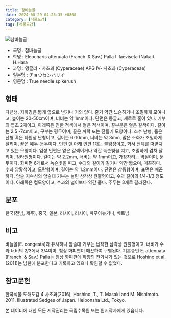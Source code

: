 ```yaml
---
title: 참바늘골
date: 2024-08-29 04:25:35 +0800
category: [식물도감]
tag: [식물도감]
---
```




![참바늘골](/fileUpload/plants/basic/illustration/34161_illustration_th2.jpg)
- 국명 : 참바늘골
- 학명 : Eleocharis attenuata (Franch. & Sav.) Palla f. laeviseta (Nakai) H.Hara
- 과명 : 앵글러 - 사초과 (Cyperaceae) APG Ⅳ- 사초과 (Cyperaceae)
- 일본명 : チョウセンハリイ
- 영문명 : True needle spikerush


## 형태
다년생. 지하경은 짧게 옆으로 벋거나 거의 없다. 줄기 약간 느슨하거나 조밀하게 모여나고, 높이는 20-50cm이며, 너비는 약 1mm이다. 단면은 둥글고, 세로로 홈이 있다. 기부의 엽초 2개이고, 아래쪽은 진한 적색에서 옅은 적색이며, 끝부분은 옅은 갈색이다. 길이는 2.5 -7cm이고, 구부는 평두이며, 끝은 까락 또는 잔돌기 모양이다. 소수 난형, 좁은 난형 혹은 타원상 난형이고, 길이는 6-10mm, 너비는 약 3mm, 많은 소화가 조밀하게 달리며, 끝은 예두-둔두이다. 인편 맨 아래 인편 1개는 불임성이고, 화서 전체를 떠받치고 있는 모양이다. 임성 인편은 옅은 갈색이거나 약간 녹슨빛을 띠고, 조밀하게 겹쳐 달리며, 장타원형이다. 길이는 약 2.2mm, 너비는 약 1mm이고, 가장자리는 막질이며, 둔두이다. 화피편 6개로서 녹슨빛을 띠고, 수과와 길이가 같거나 약간 짧으며, 매끈하다. 수과 암황색이고, 도란형이며, 길이는 약 1.2mm이다. 단면은 삼릉형이며, 표면은 매끈하다. 암술 지속성의 암술대 기부는 눌린 삼각상 원뿔형이고, 수과 길이의 1/4-1/3 정도이다. 아래쪽은 컵모양이고, 수과의 넓이보다 약간 좁다. 주두는 3개로 갈라진다.
## 분포
한국(전남, 제주), 중국, 일본, 러시아, 러시아, 파푸아뉴기니, 베트남
## 비고
바늘골(E. congesta)과 유사하나 암술대 기부는 납작한 삼각상 원뿔형이고, 너비가 수과 너비의 2/3에서 3/4이며, 침상 화피편이 매끈하여 구별된다. 기본종인 E. attenuata (Franch. & Sav.) Palla는 침상 화피편에 하향의 잔가시가 있는 것으로 Hoshino et al. (2011)는 남한에 분포한다고 기록하고 있으나 확인할 수 없었다.
## 참고문헌
한국식물 도해도감 4 사초과(2016), Hoshino, T., T. Masaki and M. Nishimoto. 2011. Illustrated Sedges of Japan. Heibonsha Ltd., Tokyo.






본 데이터에 대한 모든 저작권리는 국립수목원 또는 원저작자에게 있습니다.

